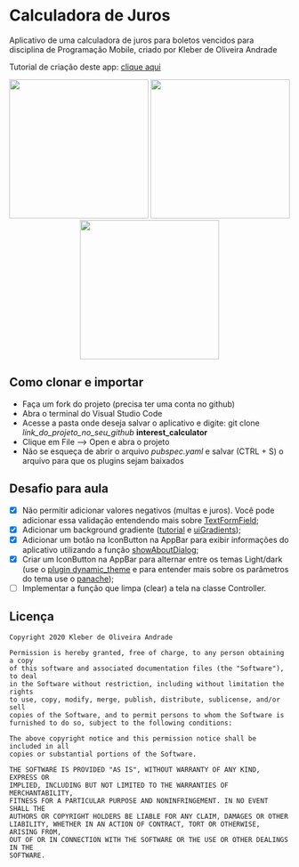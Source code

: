 # Calculadora de Juros

Aplicativo de uma calculadora de juros para boletos vencidos para disciplina de Programação Mobile, criado por Kleber de Oliveira Andrade

Tutorial de criação deste app: [clique aqui](https://medium.com/flutter-comunidade-br/desenvolvimento-de-uma-calculadora-de-juros-para-boletos-vencidos-44ab70fcf0cd)

<p align="center">
    <img src="https://cdn-images-1.medium.com/max/1200/1*WdbItC4zKosSqygbVG4oMw.png" width="250"/>
    <img src="https://cdn-images-1.medium.com/max/1200/1*XnHNyKaV6INFue5l7Sj6EQ.png" width="250"/>
    <img src="https://cdn-images-1.medium.com/max/1200/1*rKoCLkb9VN14KkOQYekgww.png" width="250"/>
</p>

## Como clonar e importar

*   Faça um fork do projeto (precisa ter uma conta no github)
*   Abra o terminal do Visual Studio Code
*   Acesse a pasta onde deseja salvar o aplicativo e digite: git clone *link_do_projeto_no_seu_github* **interest_calculator**
*   Clique em File --> Open e abra o projeto
*   Não se esqueça de abrir o arquivo *pubspec.yaml* e salvar (CTRL + S) o arquivo para que os plugins sejam baixados

## Desafio para aula

*   [x] Não permitir adicionar valores negativos (multas e juros). Você pode adicionar essa validação entendendo mais sobre [TextFormField](https://flutter.dev/docs/cookbook/forms/validation);
*   [x] Adicionar um background gradiente ([tutorial](https://alligator.io/flutter/flutter-gradient/) e [uiGradients](https://uigradients.com/));
*   [x] Adicionar um botão na IconButton na AppBar para exibir informações do aplicativo utilizando a função [showAboutDialog](https://api.flutter.dev/flutter/material/showAboutDialog.html);
*   [x] Criar um IconButton na AppBar para alternar entre os temas Light/dark (use o [plugin dynamic_theme](https://pub.dev/packages/dynamic_theme) e para entender mais sobre os parâmetros do tema use o [panache](https://rxlabz.github.io/panache/#/));
*   [ ] Implementar a função que limpa (clear) a tela na classe Controller.

## Licença

    Copyright 2020 Kleber de Oliveira Andrade
    
    Permission is hereby granted, free of charge, to any person obtaining a copy
    of this software and associated documentation files (the "Software"), to deal
    in the Software without restriction, including without limitation the rights
    to use, copy, modify, merge, publish, distribute, sublicense, and/or sell
    copies of the Software, and to permit persons to whom the Software is
    furnished to do so, subject to the following conditions:
    
    The above copyright notice and this permission notice shall be included in all
    copies or substantial portions of the Software.
    
    THE SOFTWARE IS PROVIDED "AS IS", WITHOUT WARRANTY OF ANY KIND, EXPRESS OR
    IMPLIED, INCLUDING BUT NOT LIMITED TO THE WARRANTIES OF MERCHANTABILITY,
    FITNESS FOR A PARTICULAR PURPOSE AND NONINFRINGEMENT. IN NO EVENT SHALL THE
    AUTHORS OR COPYRIGHT HOLDERS BE LIABLE FOR ANY CLAIM, DAMAGES OR OTHER
    LIABILITY, WHETHER IN AN ACTION OF CONTRACT, TORT OR OTHERWISE, ARISING FROM,
    OUT OF OR IN CONNECTION WITH THE SOFTWARE OR THE USE OR OTHER DEALINGS IN THE
    SOFTWARE.
